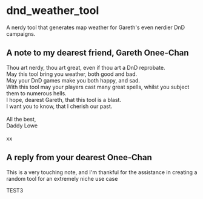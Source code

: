 # dnd_weather_tool
A nerdy tool that generates map weather for Gareth's even nerdier DnD campaigns.

## A note to my dearest friend, Gareth Onee-Chan
Thou art nerdy, thou art great, even if thou art a DnD reprobate. <br />
May this tool bring you weather, both good and bad. <br />
May your DnD games make you both happy, and sad. <br />
With this tool may your players cast many great spells, whilst you subject them to numerous hells. <br />
I hope, dearest Gareth, that this tool is a blast. <br />
I want you to know, that I cherish our past. <br />
<br />
All the best, <br />
Daddy Lowe <br />
<br />
xx

## A reply from your dearest Onee-Chan
This is a very touching note, and I'm thankful for the assistance in creating a random tool for an extremely niche use case

TEST3